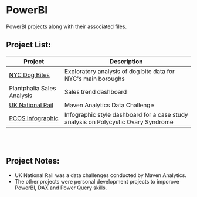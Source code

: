 # PowerBI

PowerBI projects along with their associated files.
<br>

## Project List:
| Project | Description |
| --- | --- | 
| [NYC Dog Bites](https://github.com/julyndav/PowerBI/tree/main/NYC_Dog_Bite_Analysis) | Exploratory analysis of dog bite data for NYC's main boroughs |
| Plantphalia Sales Analysis | Sales trend dashboard |
| [UK National Rail](https://github.com/julyndav/PowerBI/tree/main/UK_National_Rail) | Maven Analytics Data Challenge |
| [PCOS Infographic](https://github.com/julyndav/PowerBI/tree/main/PCOS%20Case%20Study) | Infographic style dashboard for a case study analysis on Polycystic Ovary Syndrome |

<br></br>
## Project Notes:
<ul>
<li> UK National Rail was a data challenges conducted by Maven Analytics.</li>
<li>The other projects were personal development projects to imporove PowerBI, DAX and Power Query skills.</li>
</ul>
